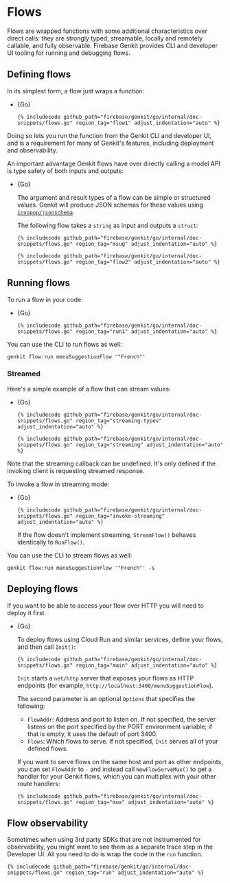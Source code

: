 # Flows

Flows are wrapped functions with some additional characteristics over direct
calls: they are strongly typed, streamable, locally and remotely callable, and
fully observable.
Firebase Genkit provides CLI and developer UI tooling for running and debugging flows.

## Defining flows

In its simplest form, a flow just wraps a function:

- {Go}

  ```golang
  {% includecode github_path="firebase/genkit/go/internal/doc-snippets/flows.go" region_tag="flow1" adjust_indentation="auto" %}
  ```

Doing so lets you run the function from the Genkit CLI and developer UI, and is
a requirement for many of Genkit's features, including deployment and
observability.

An important advantage Genkit flows have over directly calling a model API is
type safety of both inputs and outputs:

- {Go}

  The argument and result types of a flow can be simple or structured values.
  Genkit will produce JSON schemas for these values using
  [`invopop/jsonschema`](https://pkg.go.dev/github.com/invopop/jsonschema).

  The following flow takes a `string` as input and outputs a `struct`:

  ```golang
  {% includecode github_path="firebase/genkit/go/internal/doc-snippets/flows.go" region_tag="msug" adjust_indentation="auto" %}
  ```

  ```golang
  {% includecode github_path="firebase/genkit/go/internal/doc-snippets/flows.go" region_tag="flow2" adjust_indentation="auto" %}
  ```

## Running flows

To run a flow in your code:

- {Go}

  ```golang
  {% includecode github_path="firebase/genkit/go/internal/doc-snippets/flows.go" region_tag="run1" adjust_indentation="auto" %}
  ```

You can use the CLI to run flows as well:

```posix-terminal
genkit flow:run menuSuggestionFlow '"French"'
```

### Streamed

Here's a simple example of a flow that can stream values:

- {Go}

  ```golang
  {% includecode github_path="firebase/genkit/go/internal/doc-snippets/flows.go" region_tag="streaming-types" adjust_indentation="auto" %}
  ```

  ```golang
  {% includecode github_path="firebase/genkit/go/internal/doc-snippets/flows.go" region_tag="streaming" adjust_indentation="auto" %}
  ```

Note that the streaming callback can be undefined. It's only defined if the
invoking client is requesting streamed response.

To invoke a flow in streaming mode:

- {Go}

  ```golang
  {% includecode github_path="firebase/genkit/go/internal/doc-snippets/flows.go" region_tag="invoke-streaming" adjust_indentation="auto" %}
  ```

  If the flow doesn't implement streaming, `StreamFlow()` behaves identically to
  `RunFlow()`.

You can use the CLI to stream flows as well:

```posix-terminal
genkit flow:run menuSuggestionFlow '"French"' -s
```

## Deploying flows

If you want to be able to access your flow over HTTP you will need to deploy it
first.

- {Go}

  To deploy flows using Cloud Run and similar services, define your flows, and
  then call `Init()`:

  ```golang
  {% includecode github_path="firebase/genkit/go/internal/doc-snippets/flows.go" region_tag="main" adjust_indentation="auto" %}
  ```

  `Init` starts a `net/http` server that exposes your flows as HTTP
  endpoints (for example, `http://localhost:3400/menuSuggestionFlow`).

  The second parameter is an optional `Options` that specifies the following:

  - `FlowAddr`: Address and port to listen on. If not specified,
    the server listens on the port specified by the PORT environment variable;
    if that is empty, it uses the default of port 3400.
  - `Flows`: Which flows to serve. If not specified, `Init` serves all of
    your defined flows.

  If you want to serve flows on the same host and port as other endpoints, you
  can set `FlowAddr` to `-` and instead call `NewFlowServeMux()` to get a handler
  for your Genkit flows, which you can multiplex with your other route handlers:

  ```golang
  {% includecode github_path="firebase/genkit/go/internal/doc-snippets/flows.go" region_tag="mux" adjust_indentation="auto" %}
  ```

## Flow observability

Sometimes when using 3rd party SDKs that are not instrumented for observability,
you might want to see them as a separate trace step in the Developer UI. All you
need to do is wrap the code in the `run` function.

```golang
{% includecode github_path="firebase/genkit/go/internal/doc-snippets/flows.go" region_tag="run" adjust_indentation="auto" %}
```
